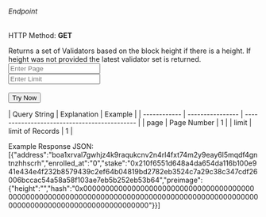 <h6>Endpoint</h6>

<p id="endpoint"></p>

HTTP Method: **GET**

Returns a set of Validators based on the block height if there is a height. If height was not provided the latest validator set is returned.
<input class="md-input" placeholder="Enter Page" id="page" width="100"></input><br/>
<input class="md-input" placeholder="Enter Limit" id="limit"></input><br/><br/>
<button class="md-button" onclick="tryNow()">Try Now</button>
<script>
   document.getElementById("endpoint").innerHTML =`http://3.38.34.30:3836/validators?page=${document.getElementById("page").value || "1"}&limit=${document.getElementById("limit").value || "1"}`
    function tryNow(){
        document.getElementById("showResult").innerHTML =""
        document.getElementById("endpoint").innerHTML =""
        fetch(`http://3.38.34.30:3836/validators?page=${document.getElementById("page").value || "1"}&limit=${document.getElementById("limit").value || "1"}`).then((res) => {
            res.json().then((res) => {
                document.getElementById("showResult").innerHTML = JSON.stringify(res[0])
                document.getElementById("endpoint").innerHTML =`http://3.38.34.30:3836/validators?page=${document.getElementById("page").value || "1"}&limit=${document.getElementById("limit").value || "1"}`
                })
        }).catch((err) => {
            console.log(err)
        })
    }
</script>
<p id="showResult"></p>
| Query String | Explanation    | Example                            |
| ------------ | ---------------- | -------------------------------------------- |
| page  | Page Number | 1 |
| limit  | limit of Records | 1 |

Example Response JSON:<br/>
[{"address":"boa1xrval7gwhjz4k9raqukcnv2n4rl4fxt74m2y9eay6l5mqdf4gntnzhhscrh","enrolled_at":"0","stake":"0x210f6551d648a4da654da116b100e941e434e4f232b8579439c2ef64b04819bd2782eb3524c7a29c38c347cdf26006bccac54a58a58f103ae7eb5b252eb53b64","preimage":{"height":"","hash":"0x00000000000000000000000000000000000000000000000000000000000000000000000000000000000000000000000000000000000000000000000000000000"}}]